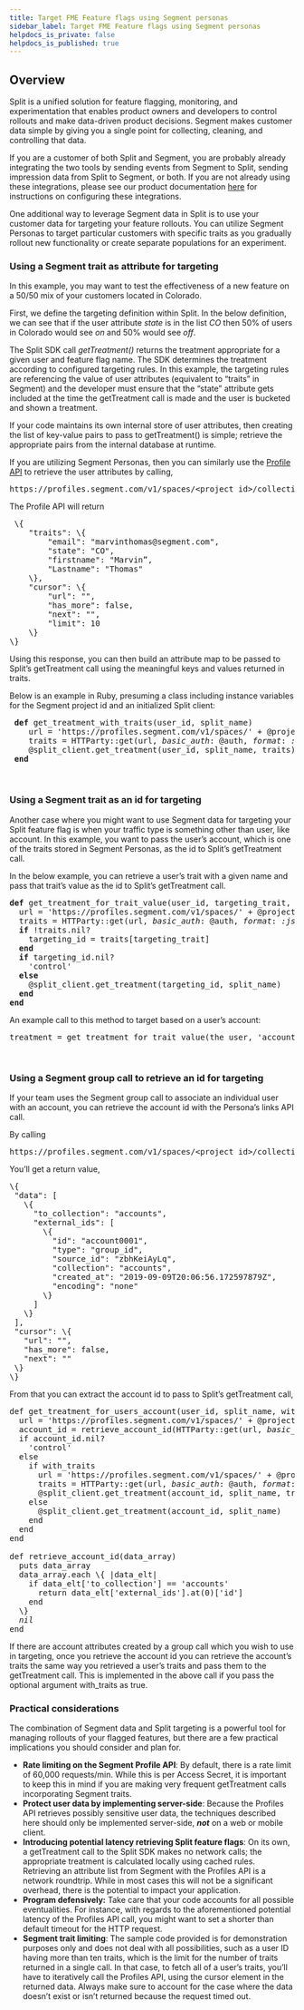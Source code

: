 ```yaml
---
title: Target FME Feature flags using Segment personas
sidebar_label: Target FME Feature flags using Segment personas
helpdocs_is_private: false
helpdocs_is_published: true
---
```


<p>
  <button hidden style={{borderRadius:'8px', border:'1px', fontFamily:'Courier New', fontWeight:'800', textAlign:'left'}}> help.split.io link: https://help.split.io/hc/en-us/articles/360033469612-Segment-Targeting-Split-feature-flags-using-Segment-personas </button>
</p>

<h2 id="h_01J9GT6DRAZ10THERQSV94RAS1">
  <strong>Overview</strong>
</h2>
<p>
  Split is a unified solution for feature flagging, monitoring, and experimentation that enables product owners and developers to control rollouts and make data-driven product decisions. Segment makes customer data simple by giving you a single point for collecting, cleaning, and controlling that data.
</p>
<p>
  If you are a customer of both Split and Segment, you are probably already integrating the two tools by sending events from Segment to Split, sending impression data from Split to Segment, or both. If you are not already using these integrations, please see our product documentation <a href="https://help.split.io/hc/en-us/articles/360020742532-Segment">here</a> for instructions on configuring these integrations.
</p>
<p>
  One additional way to leverage Segment data in Split is to use your customer data for targeting your feature rollouts. You can utilize Segment Personas to target particular customers with specific traits as you gradually rollout new functionality or create separate populations for an experiment.
</p>
<h3 id="h_01J9GT6DRAMKDCBE7TMPDZPBT4">
  <strong>Using a Segment trait as attribute for targeting</strong>
</h3>
<p>
  In this example, you may want to test the effectiveness of a new feature on a 50/50 mix of your customers located in Colorado.&nbsp;
</p>
<p>
  First, we define the targeting definition within Split. In the below definition, we can see that if the user attribute <em>state</em> is in the list <em>CO</em> then 50% of users in Colorado would see <em>on</em> and 50% would see <em>off</em>.&nbsp;&nbsp;
</p>
<p>
  The Split SDK call <em>getTreatment()</em> returns the treatment appropriate for a given user and feature flag name. The SDK determines the treatment according to configured targeting rules. In this example, the targeting rules are referencing the value of user attributes (equivalent to “traits” in Segment) and the developer must ensure that the “state” attribute gets included at the time the getTreatment call is made and the user is bucketed and shown a treatment.
</p>
<p>
  If your code maintains its own internal store of user attributes, then creating the list of key-value pairs to pass to getTreatment() is simple; retrieve the appropriate pairs from the internal database at runtime.&nbsp;
</p>
<p>
  If you are utilizing Segment Personas, then you can similarly use the <a href="https://segment.com/docs/personas/profile-api/">Profile API</a> to retrieve the user attributes by calling,
</p>
<pre>https://profiles.segment.com/v1/spaces/&lt;project_id&gt;/collections/users/profiles/user_id:&lt;user_id&gt;/traits</pre>
<p>
  The Profile API will return
</p>
<pre> \{ <br />    "traits": \{ <br />        "email": "marvinthomas@segment.com", <br />        "state": "CO", <br />        "firstname": "Marvin”, <br />        "Lastname": "Thomas" <br />    \}, <br />    "cursor": \{ <br />        "url": "", <br />        "has_more": false, <br />        "next": "", <br />        "limit": 10 <br />    \} <br />\}</pre>
<p>
  Using this response, you can then build an attribute map to be passed to Split’s getTreatment call using the meaningful keys and values returned in traits.&nbsp;
</p>
<p>
  Below is an example in Ruby, presuming a class including instance variables for the Segment project id and an initialized Split client:
</p>
<pre>&nbsp;<strong>def</strong> get_treatment_with_traits(user_id, split_name)<br /> &nbsp;&nbsp;&nbsp;url = 'https://profiles.segment.com/v1/spaces/' + @project_id + '/collections/users/profiles/user_id:' + user_id + '/traits'<br />&nbsp;&nbsp;&nbsp;&nbsp;traits = HTTParty::get(url, <em>basic_auth</em>: @auth, <em>format</em>: <em>:json</em>)['traits']<br />&nbsp;&nbsp;&nbsp;&nbsp;@split_client.get_treatment(user_id, split_name, traits)<br />&nbsp;<strong>end</strong></pre>
<p>&nbsp;</p>
<h3 id="h_01J9GT6DRA44BYXJNN34NS0SWQ">
  <strong>Using a Segment trait as an id for targeting&nbsp;</strong>
</h3>
<p>
  Another case where you might want to use Segment data for targeting your Split feature flag is when your traffic type is something other than user, like account. In this example, you want to pass the user’s account, which is one of the traits stored in Segment Personas, as the id to Split’s getTreatment call.&nbsp;
</p>
<p>
  In the below example, you can retrieve a user’s trait with a given name and pass that trait’s value as the id to Split’s getTreatment call.
</p>
<pre><strong>def</strong> get_treatment_for_trait_value(user_id, targeting_trait, split_name)<br /> &nbsp;url = 'https://profiles.segment.com/v1/spaces/' + @project_id + '/collections/users/profiles/user_id:' + user_id + '/traits'<br />&nbsp;&nbsp;traits = HTTParty::get(url, <em>basic_auth</em>: @auth, <em>format</em>: <em>:json</em>)['traits']<br />&nbsp;&nbsp;<strong>if</strong> !traits.nil?<br />&nbsp;&nbsp;&nbsp;&nbsp;targeting_id = traits[targeting_trait]<br />&nbsp;&nbsp;<strong>end</strong><br />&nbsp;&nbsp;<strong>if</strong> targeting_id.nil?&nbsp;<br />&nbsp;&nbsp;&nbsp;&nbsp;'control'<br />&nbsp;&nbsp;<strong>else</strong><br />&nbsp;&nbsp;&nbsp;&nbsp;@split_client.get_treatment(targeting_id, split_name)<br />&nbsp;&nbsp;<strong>end<br /></strong><strong>end</strong></pre>
<p>
  An example call to this method to target based on a user’s account:
</p>
<pre>treatment = get_treatment_for_trait_value(the_user, 'account', 'account_feature')</pre>
<p>&nbsp;</p>
<h3 id="h_01J9GT6DRAS23FGWNC605R6AQX">
  <strong>Using a Segment group call to retrieve an id for targeting&nbsp;</strong>
</h3>
<p>
  If your team uses the Segment group call to associate an individual user with an account, you can retrieve the account id with the Persona’s links API call.
</p>
<p>
  By calling
</p>
<pre>https://profiles.segment.com/v1/spaces/&lt;project_id&gt;/collections/users/profiles/user_id:&lt;user_id&gt;/links</pre>
<p>
  You’ll get a return value,
</p>
<pre>\{<br />&nbsp;"data": [<br />&nbsp;&nbsp;&nbsp;\{<br />&nbsp;&nbsp;&nbsp;&nbsp;&nbsp;"to_collection": "accounts",<br />&nbsp;&nbsp;&nbsp;&nbsp;&nbsp;"external_ids": [<br />&nbsp;&nbsp;&nbsp;&nbsp;&nbsp;&nbsp;&nbsp;\{<br />&nbsp;&nbsp;&nbsp;&nbsp;&nbsp;&nbsp;&nbsp;&nbsp;&nbsp;"id": "account0001",<br />&nbsp;&nbsp;&nbsp;&nbsp;&nbsp;&nbsp;&nbsp;&nbsp;&nbsp;"type": "group_id",<br />&nbsp;&nbsp;&nbsp;&nbsp;&nbsp;&nbsp;&nbsp;&nbsp;&nbsp;"source_id": "zbhKeiAyLq",<br />&nbsp;&nbsp;&nbsp;&nbsp;&nbsp;&nbsp;&nbsp;&nbsp;&nbsp;"collection": "accounts",<br />&nbsp;&nbsp;&nbsp;&nbsp;&nbsp;&nbsp;&nbsp;&nbsp;&nbsp;"created_at": "2019-09-09T20:06:56.172597879Z",<br />&nbsp;&nbsp;&nbsp;&nbsp;&nbsp;&nbsp;&nbsp;&nbsp;&nbsp;"encoding": "none"<br />&nbsp;&nbsp;&nbsp;&nbsp;&nbsp;&nbsp;&nbsp;\}<br />&nbsp;&nbsp;&nbsp;&nbsp;&nbsp;]<br />&nbsp;&nbsp;&nbsp;\}<br />&nbsp;],<br />&nbsp;"cursor": \{<br />&nbsp;&nbsp;&nbsp;"url": "",<br />&nbsp;&nbsp;&nbsp;"has_more": false,<br />&nbsp;&nbsp;&nbsp;"next": ""<br />&nbsp;\}<br />\}</pre>
<p>
  From that you can extract the account id to pass to Split’s getTreatment call,
</p>
<pre>def get_treatment_for_users_account(user_id, split_name, with_traits = <em>false</em>)<br /> &nbsp;url = 'https://profiles.segment.com/v1/spaces/' + @project_id + '/collections/users/profiles/user_id:' + user_id + '/links'<br />&nbsp;&nbsp;account_id = retrieve_account_id(HTTParty::get(url, <em>basic_auth</em>: @auth, <em>format</em>: <em>:json</em>)['data'])<br />&nbsp;&nbsp;if account_id.nil?<br />&nbsp;&nbsp;&nbsp;&nbsp;'control'<br />&nbsp;&nbsp;else<br />&nbsp;&nbsp;&nbsp;&nbsp;if with_traits<br /> &nbsp;&nbsp;&nbsp;&nbsp;&nbsp;url = 'https://profiles.segment.com/v1/spaces/' + @project_id + '/collections/accounts/profiles/group_id:' + account_id + '/traits'<br />&nbsp;&nbsp;&nbsp;&nbsp;&nbsp;&nbsp;traits = HTTParty::get(url, <em>basic_auth</em>: @auth, <em>format</em>: <em>:json</em>)['traits']<br />&nbsp;&nbsp;&nbsp;&nbsp;&nbsp;&nbsp;@split_client.get_treatment(account_id, split_name, traits)<br />&nbsp;&nbsp;&nbsp;&nbsp;else<br />&nbsp;&nbsp;&nbsp;&nbsp;&nbsp;&nbsp;@split_client.get_treatment(account_id, split_name)&nbsp;&nbsp;&nbsp;&nbsp;&nbsp;<br />    end<br />&nbsp;&nbsp;end<br />end&nbsp;&nbsp;<br />&nbsp;&nbsp;<br />def retrieve_account_id(data_array)<br />&nbsp; puts data_array<br />&nbsp; data_array.each \{ |data_elt|<br />&nbsp;&nbsp;&nbsp; if data_elt['to_collection'] == 'accounts'<br />&nbsp;&nbsp;&nbsp;&nbsp;&nbsp; return data_elt['external_ids'].at(0)['id']<br />&nbsp;&nbsp;&nbsp; end<br />&nbsp; \}<br />&nbsp; <em>nil</em><br />end</pre>
<p>
  If there are account attributes created by a group call which you wish to use in targeting, once you retrieve the account id you can retrieve the account’s traits the same way you retrieved a user’s traits and pass them to the getTreatment call. This is implemented in the above call if you pass the optional argument with_traits as true.
</p>
<h3 id="h_01J9GT6DRA4H90A3P7H4WC7MAC">
  <strong>Practical considerations</strong>
</h3>
<p>
  The combination of Segment data and Split targeting is a powerful tool for managing rollouts of your flagged features, but there are a few practical implications you should consider and plan for.
</p>
<ul>
  <li>
    <strong>Rate limiting on the Segment Profile API</strong>: By default, there is a rate limit of 60,000 requests/min. While this is per Access Secret, it is important to keep this in mind if you are making very frequent getTreatment calls incorporating Segment traits.
  </li>
  <li>
    <strong>Protect user data by implementing server-side</strong>: Because the Profiles API retrieves possibly sensitive user data, the techniques described here should only be implemented server-side, <strong><em>not</em></strong> on a web or mobile client.
  </li>
  <li>
    <strong>Introducing potential latency retrieving Split feature flags</strong>: On its own, a getTreatment call to the Split SDK makes no network calls; the appropriate treatment is calculated locally using cached rules. Retrieving an attribute list from Segment with the Profiles API is a network roundtrip. While in most cases this will not be a significant overhead, there is the potential to impact your application.
  </li>
  <li>
    <strong>Program defensively:</strong> Take care that your code accounts for all possible eventualities. For instance, with regards to the aforementioned potential latency of the Profiles API call, you might want to set a shorter than default timeout for the HTTP request.&nbsp;
  </li>
  <li>
    <strong>Segment trait limiting</strong>: The sample code provided is for demonstration purposes only and does not deal with all possibilities, such as a user ID having more than ten traits, which is the limit for the number of traits returned in a single call. In that case, to fetch all of a user’s traits, you’ll have to iteratively call the Profiles API, using the cursor element in the returned data. Always make sure to account for the case where the data doesn’t exist or isn’t returned because the request timed out.
  </li>
</ul>
<p>&nbsp;</p>